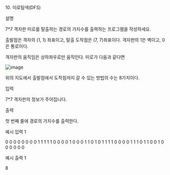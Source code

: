 10\. 미로탐색(DFS)

설명

7\*7 격자판 미로를 탈출하는 경로의 가지수를 출력하는 프로그램을 작성하세요.

출발점은 격자의 (1, 1) 좌표이고, 탈출 도착점은 (7, 7)좌표이다. 격자판의 1은 벽이고, 0은 통로이다.

격자판의 움직임은 상하좌우로만 움직인다. 미로가 다음과 같다면

![image](https://user-images.githubusercontent.com/47135476/169700267-4f18c22f-7736-4cf5-baab-b68958e30ca0.png)

위의 지도에서 출발점에서 도착점까지 갈 수 있는 방법의 수는 8가지이다.

입력

7\*7 격자판의 정보가 주어집니다.

출력

첫 번째 줄에 경로의 가지수를 출력한다.

예시 입력 1

0 0 0 0 0 0 0
0 1 1 1 1 1 0
0 0 0 1 0 0 0
1 1 0 1 0 1 1
1 1 0 0 0 0 1
1 1 0 1 1 0 0
1 0 0 0 0 0 0

예시 출력 1

8